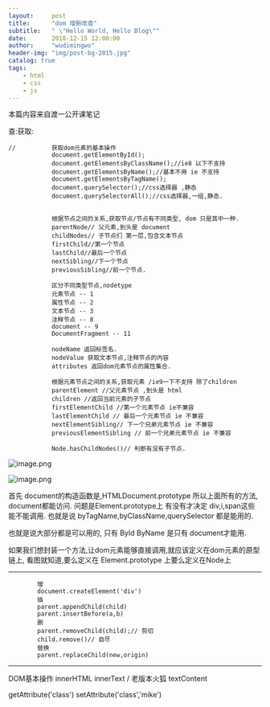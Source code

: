 ```yaml
---
layout:     post
title:      "dom 增删改查"
subtitle:   " \"Hello World, Hello Blog\""
date:       2018-12-15 12:00:00
author:     "wudimingwo"
header-img: "img/post-bg-2015.jpg"
catalog: true
tags:
    - html
    - css
    - js
---
```




本篇内容来自渡一公开课笔记

查:获取:
```
//          获取dom元素的基本操作
            document.getElementById();
            document.getElementsByClassName();//ie8 以下不支持
            document.getElementsByName();//基本不用 ie 不支持
            document.getElementsByTagName();
            document.querySelector();//css选择器 ,静态
            document.querySelectorAll();//css选择器,一组,静态.
            
            
            根据节点之间的关系,获取节点/节点有不同类型, dom 只是其中一种.
            parentNode// 父元素,到头是 document
            childNodes// 子节点们 第一层,包含文本节点
            firstChild//第一个节点
            lastChild//最后一个节点
            nextSibling//下一个节点
            previousSibling//前一个节点.
            
            区分不同类型节点,nodetype
            元素节点 -- 1
            属性节点 -- 2
            文本节点 -- 3
            注释节点 -- 8
            document -- 9
            DocumentFragment -- 11
            
            nodeName 返回标签名.
            nodeValue 获取文本节点,注释节点的内容
            attributes 返回dom元素节点的属性集合.
            
            根据元素节点之间的关系,获取元素 /ie9一下不支持 除了children
            parentElement //父元素节点 ,到头是 html
            children //返回当前元素的子节点
            firstElementChild //第一个元素节点 ie不兼容
            lastElementChild // 最后一个元素节点 ie 不兼容
            nextElementSibling// 下一个兄弟元素节点 ie 不兼容
            previousElementSibling // 前一个兄弟元素节点 ie 不兼容
            
            Node.hasChildNodes()// 判断有没有子节点.
```

![image.png](https://upload-images.jianshu.io/upload_images/13637909-cfdc155fc0a1b327.png?imageMogr2/auto-orient/strip%7CimageView2/2/w/1240)

![image.png](https://upload-images.jianshu.io/upload_images/13637909-0b10637081f68aab.png?imageMogr2/auto-orient/strip%7CimageView2/2/w/1240)


首先 document的构造函数是,HTMLDocument.prototype
所以上面所有的方法, document都能访问.
问题是Element.prototype上 有没有才决定 div,i,span这些能不能调用.
也就是说 byTagName,byClassName,querySelector 都是能用的.

也就是说大部分都是可以用的,
只有 ById ByName 是只有 document才能用.

如果我们想封装一个方法,让dom元素能够直接调用,就应该定义在dom元素的原型链上,
看图就知道,要么定义在 Element.prototype 上要么定义在Node上


------------------------------------------------
            增
            document.createElement('div')
            插
            parent.appendChild(child)
            parent.insertBefore(a,b)
            删
            parent.removeChild(child);// 剪切
            child.remove()// 自尽
            替换
            parent.replaceChild(new,origin)

---------------------------------------------------

DOM基本操作
innerHTML
innerText / 老版本火狐 textContent

getAttribute('class')
setAttribute('class','mike')
